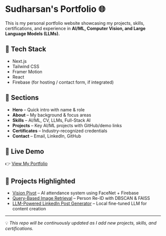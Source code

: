 # Sudharsan's Portfolio 🌐

This is my personal portfolio website showcasing my projects, skills, certifications, and experience in **AI/ML, Computer Vision, and Large Language Models (LLMs).**

## 🚀 Tech Stack
- Next.js
- Tailwind CSS
- Framer Motion
- React
- Firebase (for hosting / contact form, if integrated)

## 📂 Sections
- **Hero** – Quick intro with name & role  
- **About** – My background & focus areas  
- **Skills** – AI/ML, CV, LLMs, Full-Stack AI  
- **Projects** – Key AI/ML projects with GitHub/demo links  
- **Certificates** – Industry-recognized credentials  
- **Contact** – Email, LinkedIn, GitHub  

## 🔗 Live Demo
👉 [View My Portfolio](https://crisp-career.lovable.app)

## 📌 Projects Highlighted
- [Vision Pivot](https://github.com/brezzergit/Vision-Pivot) – AI attendance system using FaceNet + Firebase  
- [Query-Based Image Retrieval](https://github.com/brezzergit/query-based-image-retrieval) – Person Re-ID with DBSCAN & FAISS  
- [LLM-Powered LinkedIn Post Generator](https://github.com/brezzergit/LinkedIn-LLM-Post-Generator) – Local fine-tuned LLM for content creation  

---

💡 *This repo will be continuously updated as I add new projects, skills, and certifications.*
